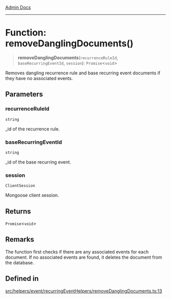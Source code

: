 [Admin Docs](/)

***

# Function: removeDanglingDocuments()

> **removeDanglingDocuments**(`recurrenceRuleId`, `baseRecurringEventId`, `session`): `Promise`\<`void`\>

Removes dangling recurrence rule and base recurring event documents if they have no associated events.

## Parameters

### recurrenceRuleId

`string`

_id of the recurrence rule.

### baseRecurringEventId

`string`

_id of the base recurring event.

### session

`ClientSession`

Mongoose client session.

## Returns

`Promise`\<`void`\>

## Remarks

The function first checks if there are any associated events for each document.
If no associated events are found, it deletes the document from the database.

## Defined in

[src/helpers/event/recurringEventHelpers/removeDanglingDocuments.ts:13](https://github.com/Suyash878/talawa-api/blob/cfd688207611ba245c99edd8dbaccb2cdbf6a043/src/helpers/event/recurringEventHelpers/removeDanglingDocuments.ts#L13)

